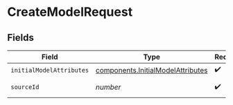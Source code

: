 # CreateModelRequest


## Fields

| Field                                                                              | Type                                                                               | Required                                                                           | Description                                                                        |
| ---------------------------------------------------------------------------------- | ---------------------------------------------------------------------------------- | ---------------------------------------------------------------------------------- | ---------------------------------------------------------------------------------- |
| `initialModelAttributes`                                                           | [components.InitialModelAttributes](../../models/shared/initialmodelattributes.md) | :heavy_check_mark:                                                                 | N/A                                                                                |
| `sourceId`                                                                         | *number*                                                                           | :heavy_check_mark:                                                                 | ID of the source                                                                   |